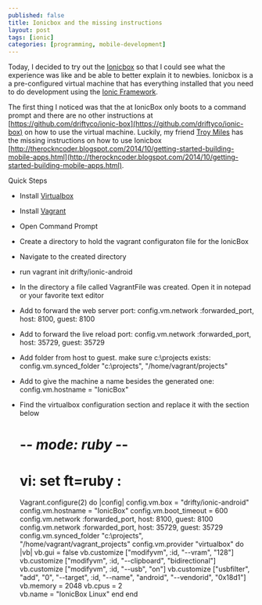 ```yaml
---
published: false
title: Ionicbox and the missing instructions
layout: post
tags: [ionic]
categories: [programming, mobile-development]
---
```


Today, I decided to try out the [Ionicbox](https://github.com/driftyco/ionic-box) so that I could see what the experience was like and be able to better explain it to newbies.  Ionicbox is a a pre-configured virtual machine that has everything installed that you need to do development using the [Ionic Framework](http://www.ionicframework.com/).

The first thing I noticed was that the at IonicBox only boots to a command prompt and there are no other instructions at [https://github.com/driftyco/ionic-box](https://github.com/driftyco/ionic-box) on how to use the virtual machine.  Luckily, my friend [Troy Miles](https://twitter.com/therockncoder) has the missing instructions on how to use Ionicbox  [http://therockncoder.blogspot.com/2014/10/getting-started-building-mobile-apps.html](http://therockncoder.blogspot.com/2014/10/getting-started-building-mobile-apps.html).  

Quick Steps
- Install [Virtualbox](http://www.virtualbox.org)
- Install [Vagrant](http://www.vagrantup.com)
- Open Command Prompt
- Create a directory to hold the vagrant configuraton file for the IonicBox
- Navigate to the created directory
- run vagrant init drifty/ionic-android
- In the directory a file called VagrantFile was created.  Open it in notepad or your favorite text editor
- Add to forward the web server port: config.vm.network :forwarded_port, host: 8100, guest: 8100
- Add to forward the live reload port: config.vm.network :forwarded_port, host: 35729, guest: 35729
- Add folder from host to guest.  make sure c:\projects exists: config.vm.synced_folder "c:\\projects", "/home/vagrant/projects"
- Add to give the machine a name besides the generated one: config.vm.hostname = "IonicBox"
- Find the virtualbox configuration section and replace it with the section below 



	# -*- mode: ruby -*-
	# vi: set ft=ruby :
	Vagrant.configure(2) do |config|
  		config.vm.box = "drifty/ionic-android"
  		config.vm.hostname = "IonicBox"
  		config.vm.boot_timeout = 600
  		config.vm.network :forwarded_port, host: 8100, guest: 8100
  		config.vm.network :forwarded_port, host: 35729, guest: 35729
  		config.vm.synced_folder "c:\\projects", "/home/vagrant/vagrant_projects"
  		config.vm.provider "virtualbox" do |vb|
     			vb.gui = false
	 		vb.customize ["modifyvm", :id, "--vram", "128"]
	 		vb.customize ["modifyvm", :id, "--clipboard", "bidirectional"]
	 		vb.customize ["modifyvm", :id, "--usb", "on"]
	 		vb.customize ["usbfilter", "add", "0", "--target", :id, "--name", "android", "--vendorid", "0x18d1"]
	 		vb.memory = 2048
	 		vb.cpus = 2	 
	 		vb.name = "IonicBox Linux"
		end
	end
	
	
